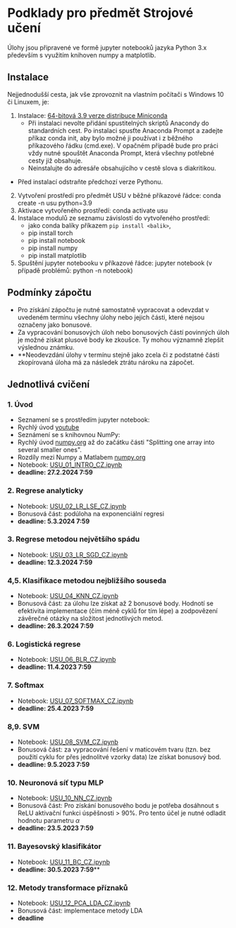 # Podklady pro předmět Strojové učení

Úlohy jsou připravené ve formě jupyter notebooků jazyka Python 3.x především s využitím knihoven numpy a matplotlib.

## Instalace

Nejjednodušší cesta, jak vše zprovoznit na vlastním počítači s Windows 10 či Linuxem, je:

1. Instalace: [64-bitová 3.9 verze distribuce Miniconda](https://docs.conda.io/en/latest/miniconda.html)
	- Při instalaci nevolte přidání spustitelných skriptů Anacondy do standardních cest. Po instalaci spusťte Anaconda Prompt a zadejte příkaz conda init, aby bylo možné ji používat i z běžného příkazového řádku (cmd.exe). V opačném případě bude pro práci vždy nutné spouštět Anaconda Prompt, která všechny potřebné cesty již obsahuje.
	- Neinstalujte do adresáře obsahujícího v cestě slova s diakritikou.
  - Před instalací odstraňte předchozí verze Pythonu.
2. Vytvoření prostředí pro předmět USU v běžné příkazové řádce: conda create -n usu python=3.9
3. Aktivace vytvořeného prostředí: conda activate usu
4. Instalace modulů ze seznamu závislostí do vytvořeného prostředí:
   - jako conda balíky příkazem `pip install <balik>`,
   - pip install torch
   - pip install notebook   
   - pip install numpy   
   - pip install matplotlib
5. Spuštění jupyter notebooku v příkazové řádce: jupyter notebook (v případě problémů: python -n notebook)

## Podmínky zápočtu

- Pro získání zápočtu je nutné samostatně vypracovat a odevzdat v uvedeném termínu všechny úlohy nebo jejich části, které nejsou označeny jako bonusové.
- Za vypracování bonusových úloh nebo bonusových částí povinných úloh je možné získat plusové body ke zkoušce. Ty mohou významně zlepšit výslednou známku.
- **Neodevzdání úlohy v termínu stejně jako zcela či z podstatné části zkopírovaná úloha má za následek ztrátu nároku na zápočet.

## Jednotlivá cvičení

### 1. Úvod 
- Seznamení se s prostředím jupyter notebook:
- Rychlý úvod [youtube](https://www.youtube.com/watch?v=HW29067qVWk)
- Seznámení se s knihovnou NumPy:
- Rychlý úvod [numpy.org](https://numpy.org/doc/stable/user/quickstart.html) až do začátku části "Splitting one array into several smaller ones". 
- Rozdíly mezi Numpy a Matlabem [numpy.org](https://numpy.org/doc/stable/user/numpy-for-matlab-users.html)
- Notebook: [USU_01_INTRO_CZ.ipynb](USU_01_INTRO_CZ.ipynb)
- **deadline: 27.2.2024 7:59**
 
### 2. Regrese analyticky
- Notebook: [USU_02_LR_LSE_CZ.ipynb](USU_02_LR_LSE_CZ.ipynb)
- Bonusová část: podúloha na exponenciální regresi
- **deadline: 5.3.2024 7:59**

### 3. Regrese metodou největšího spádu
- Notebook: [USU_03_LR_SGD_CZ.ipynb](USU_03_LR_SGD_CZ.ipynb)
- **deadline: 12.3.2024 7:59**

### 4,5. Klasifikace metodou nejbližšího souseda
- Notebook: [USU_04_KNN_CZ.ipynb](USU_04_KNN_CZ.ipynb)
- Bonusová část: za úlohu lze získat až 2 bonusové body. Hodnotí se efektivita implementace (čím méně cyklů for tím lépe) a zodpovězení závěrečné otázky na složitost jednotlivých metod.
- **deadline: 26.3.2024 7:59**

### 6. Logistická regrese
- Notebook: [USU_06_BLR_CZ.ipynb](USU_06_BLR_CZ.ipynb)
- **deadline: 11.4.2023 7:59**

### 7. Softmax
- Notebook: [USU_07_SOFTMAX_CZ.ipynb](USU_07_SOFTMAX_CZ.ipynb)
- **deadline: 25.4.2023 7:59**

### 8,9. SVM
- Notebook: [USU_08_SVM_CZ.ipynb](USU_08_SVM_CZ.ipynb)
- Bonusová část: za vypracování řešení v maticovém tvaru (tzn. bez použití cyklu for přes jednolitvé vzorky data) lze získat bonusový bod.
- **deadline: 9.5.2023 7:59**

### 10. Neuronová síť typu MLP
- Notebook: [USU_10_NN_CZ.ipynb](USU_10_NN_CZ.ipynb)
- Bonusová část: Pro získání bonusového bodu je potřeba dosáhnout s ReLU aktivační funkci úspěšnosti > 90%. Pro tento účel je nutné odladit hodnotu parametru $\alpha$
- **deadline: 23.5.2023 7:59**

### 11. Bayesovský klasifikátor
- Notebook: [USU_11_BC_CZ.ipynb](USU_11_BC_CZ.ipynb)
- **deadline: 30.5.2023 7:59****

### 12. Metody transformace příznaků
- Notebook: [USU_12_PCA_LDA_CZ.ipynb](USU_12_PCA_LDA_CZ.ipynb)
- Bonusová část: implementace metody LDA
- **deadline**
